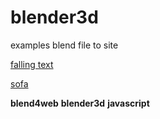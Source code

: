 # blender3d

examples blend file to site 

[falling text](https://alexeinemkov.github.io/blender3d/projects/fallingText_app/index.html)

[sofa](https://alexeinemkov.github.io/blender3d/projects/divan/divan.html)

**blend4web**
**blender3d**
**javascript**

